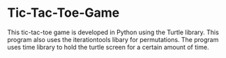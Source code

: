 # Tic-Tac-Toe-Game

This tic-tac-toe game is developed in Python using the Turtle library. This program also uses the iterationtools libary for permutations. The program uses time library to hold the turtle screen for a certain amount of time. 
